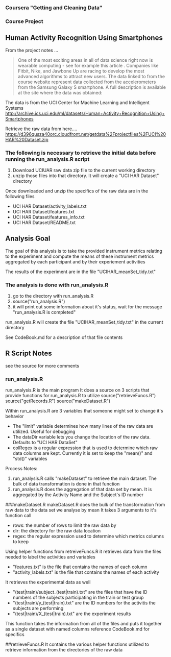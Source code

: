 ### Coursera "Getting and Cleaning Data"
### Course Project

## Human Activity Recognition Using Smartphones 
From the project notes ...
> One of the most exciting areas in all of data science right now is wearable
> computing - see for example this article . Companies like Fitbit, Nike, and 
> Jawbone Up are racing to develop the most advanced algorithms to attract new 
> users. The data linked to from the course website represent data collected from 
> the accelerometers from the Samsung Galaxy S smartphone. A full description is 
> available at the site where the data was obtained: 

The data is from the UCI Center for Machine Learning and Intelligent Systems 
http://archive.ics.uci.edu/ml/datasets/Human+Activity+Recognition+Using+Smartphones

Retrieve the raw data from here....
https://d396qusza40orc.cloudfront.net/getdata%2Fprojectfiles%2FUCI%20HAR%20Dataset.zip

### The following is necessary to retrieve the initial data before running the run_analysis.R script
1. Download UCIUAR raw data zip file to the current working directory
2. unzip those files into that directory. It will create a "UCI HAR Dataset" directory

Once downloaded and unzip the specifics of the raw data are in the following files
+ UCI HAR Dataset/activity_labels.txt
+ UCI HAR Dataset/features.txt  
+ UCI HAR Dataset/features_info.txt 
+  UCI HAR Dataset/README.txt

## Analysis Goal
The goal of this analysis is to take the provided instrument metrics relating to the experiment
and compute  the means of these instrument metrics aggregated by each participant and by their experiement activities

The results of the experiment are in the file "UCIHAR_meanSet_tidy.txt"

### The analysis is done with run_analysis.R
1. go to the directory with run_analysis.R
2. source("run_analysis.R")
3. it will print out some information about it's status, wait for the message "run_analysis.R is completed"

run_analysis.R will create the file "UCIHAR_meanSet_tidy.txt" in the current directory 

See CodeBook.md for a description of that file contents

## R Script Notes
see the source for more comments

### run_analysis.R 
run_analysis.R is the main program
It does a source on 3 scripts that provide functions for run_analysis.R to utilize
source("retrieveFuncs.R")
source("getRecords.R")
source("makeDataset.R")

Within run_analysis.R are 3 variables that someone might set to change it's behavior
+ The "limit" variable determines how many lines of the raw data are utilized. Useful for debugging
+ The dataDir variable lets you change the location of the raw data. Defaults to "UCI HAR DataSet"
+ colRegex is a regular expression that is used to determine which raw data columns are kept. Currently it is set to keep the "mean()" and "std()" variables

Process Notes:
1. run_analysis.R calls "makeDataset" to retrieve the main dataset. The bulk of data transformation is done in that function
2. run_analysis.R does the aggregation of that data set by mean. It is aggregated by the Activity Name and the Subject's ID number

###makeDataset.R
makeDataset.R does the bulk of the transformation from raw data to the data set we analyse by mean
It takes 3 arguments to it's function call
+ rows: the number of rows to limit the raw data by
+ dir: the directory for the raw data location
+ regex: the regular expression used to determine which metrics columns to keep

Using helper functions from retreiveFuncs.R it  retrieves data from the files needed to label the activities and variables
+ "features.txt" is the file that contains the names of each column
+ "activity_labels.txt" is the file that contains the names of each activity

It retrieves the experimental data as well
+ "(test|train)/subject_(test|train).txt" are the files that have the ID numbers of the subjects participating in the train or test group
+ "(test|train)/y_(test|train).txt" are the ID numbers for the activitis the subjects are performing
+ "(test|train)/X_(test|train).txt" are the experiment results

This function takes the information from all of the files and puts it together as a single dataset with named columns
reference CodeBook.md for specifics

##retrieveFuncs.R
It contains the various helper functions utilized to retrieve information from the directories of the raw data
